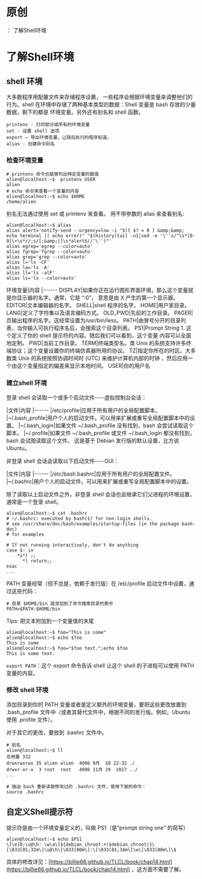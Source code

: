 # 原创
：  了解Shell环境

# 了解Shell环境

## shell 环境

大多数程序用配置文件来存储程序设置， 一些程序会根据环境变量来调整他们的行为。shell 在环境中存储了两种基本类型的数据：Shell 变量是 bash 存放的少量数据，剩下的都是 环境变量。另外还有别名和 shell 函数。

```
printenv - 打印部分或所有的环境变量
set - 设置 shell 选项
export — 导出环境变量，让随后执行的程序知道。
alias - 创建命令别名

```

### 检查环境变量

```
# printenv 命令也能够列出特定变量的数值
alien@localhost:~$  printenv USER
alien
# echo 命令来查看一个变量的内容
alien@localhost:~$ echo $HOME
/home/alien

```

别名无法通过使用 set 或 printenv 来查看。 用不带参数的 alias 来查看别名:

```
alien@localhost:~$ alias
alias alert='notify-send --urgency=low -i "$([ $? = 0 ] &amp;&amp; echo terminal || echo error)" "$(history|tail -n1|sed -e '\''s/^\s*[0-9]\+\s*//;s/[;&amp;|]\s*alert$//'\'')"'
alias egrep='egrep --color=auto'
alias fgrep='fgrep --color=auto'
alias grep='grep --color=auto'
alias l='ls -CF'
alias la='ls -A'
alias ll='ls -alF'
alias ls='ls --color=auto'

```

<th align="center">环境变量</th>|内容
|------
<td align="center">DISPLAY</td>|如果你正在运行图形界面环境，那么这个变量就是你显示器的名字。通常，它是 “:0”， 意思是由 X 产生的第一个显示器。
<td align="center">EDITOR</td>|文本编辑器的名字。
<td align="center">SHELL</td>|shell 程序的名字。
<td align="center">HOME</td>|用户家目录。
<td align="center">LANG</td>|定义了字符集以及语言编码方式。
<td align="center">OLD_PWD</td>|先前的工作目录。
<td align="center">PAGER</td>|页输出程序的名字。这经常设置为/usr/bin/less。
<td align="center">PATH</td>|由冒号分开的目录列表，当你输入可执行程序名后，会搜索这个目录列表。
<td align="center">PS1</td>|Prompt String 1. 这个定义了你的 shell 提示符的内容。随后我们可以看到，这个变量 内容可以全面地定制。
<td align="center">PWD</td>|当前工作目录。
<td align="center">TERM</td>|终端类型名。类 Unix 的系统支持许多终端协议；这个变量设置你的终端仿真器所用的协议。
<td align="center">TZ</td>|指定你所在的时区。大多数类 Unix 的系统按照协调时间时 (UTC) 来维护计算机内部的时钟 ，然后应用一个由这个变量指定的偏差来显示本地时间。
<td align="center">USER</td>|你的用户名

### 建立shell 环境

登录 shell 会读取一个或多个启动文件----虚拟控制台会话：

|文件|内容
|------
|/etc/profile|应用于所有用户的全局配置脚本。
|~/.bash_profile|用户个人的启动文件。可以用来扩展或重写全局配置脚本中的设置。
|~/.bash_login|如果文件 ~/.bash_profile 没有找到，bash 会尝试读取这个脚本。
|~/.profile|如果文件 ~/.bash_profile 或文件 ~/.bash_login 都没有找到，bash 会试图读取这个文件。 这是基于 Debian 发行版的默认设置，比方说 Ubuntu。

非登录 shell 会话会读取以下启动文件----GUI：

|文件|内容
|------
|/etc/bash.bashrc|应用于所有用户的全局配置文件。
|~/.bashrc|用户个人的启动文件。可以用来扩展或重写全局配置脚本中的设置。

除了读取以上启动文件之外，非登录 shell 会话也会继承它们父进程的环境设置，通常是一个登录 shell。

```
alien@localhost:~$ cat .bashrc
# ~/.bashrc: executed by bash(1) for non-login shells.
# see /usr/share/doc/bash/examples/startup-files (in the package bash-doc)
# for examples

# If not running interactively, don't do anything
case $- in
    *i*) ;;
      *) return;;
esac
...

```

PATH 变量经常（但不总是，依赖于发行版）在 /etc/profile 启动文件中设置，通过这些代码：

```
# 目录 $HOME/bin 就添加到了命令搜索目录列表中
PATH=$PATH:$HOME/bin

```

> 
Tips: 把文本附加到一个变量值的末尾
<pre><code>alien@localhost:~$ foo="This is some"
alien@localhost:~$ echo $foo
This is some
alien@localhost:~$ foo="$foo text.";echo $foo
This is some text.
</code></pre>


`export PATH`：这个 export 命令告诉 shell 让这个 shell 的子进程可以使用 PATH 变量的内容。

### 修改 shell 环境

添加目录到你的 PATH 变量或者是定义额外的环境变量，要把这些更改放置到 .bash_profile 文件中（或者其替代文件中，根据不同的发行版。例如，Ubuntu 使用 .profile 文件）。

对于其它的更改，要放到 .bashrc 文件中。

```
# 别名
alien@localhost:~$ ll
总用量 332
drwxrwxrwx 35 alien alien  4096 9月  18 22:32 ./
drwxr-xr-x  3 root  root   4096 11月 29  2017 ../
...

```

```
# 强迫 bash 重新读取修改过的 .bashrc 文件，使用下面的命令：
source .bashrc

```

## 自定义Shell提示符

提示符是由一个环境变量定义的，叫做 PS1（是“prompt string one” 的简写）

```
alien@localhost:~$ echo $PS1
\[\e]0;\u@\h: \w\a\]${debian_chroot:+($debian_chroot)}\[\033[01;32m\]\u@\h\[\033[00m\]:\[\033[01;34m\]\w\[\033[00m\]\$

```

具体的修改详见：[https://billie66.github.io/TLCL/book/chap14.html](https://billie66.github.io/TLCL/book/chap14.html) ，这方面不需要了解。
